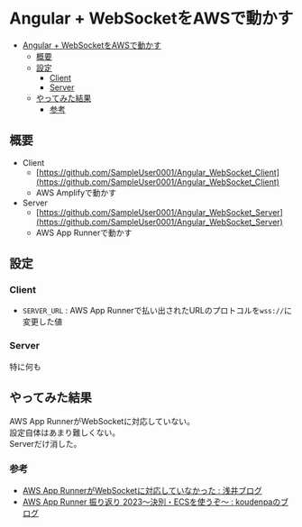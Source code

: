 # Angular + WebSocketをAWSで動かす

- [Angular + WebSocketをAWSで動かす](#angular--websocketをawsで動かす)
  - [概要](#概要)
  - [設定](#設定)
    - [Client](#client)
    - [Server](#server)
  - [やってみた結果](#やってみた結果)
    - [参考](#参考)

## 概要

- Client
    - [https://github.com/SampleUser0001/Angular_WebSocket_Client](https://github.com/SampleUser0001/Angular_WebSocket_Client)
    - AWS Amplifyで動かす
- Server
    - [https://github.com/SampleUser0001/Angular_WebSocket_Server](https://github.com/SampleUser0001/Angular_WebSocket_Server)
    - AWS App Runnerで動かす

## 設定

### Client

- `SERVER_URL` : AWS App Runnerで払い出されたURLのプロトコルを`wss://`に変更した値

### Server

特に何も

## やってみた結果

AWS App RunnerがWebSocketに対応していない。  
設定自体はあまり難しくない。  
Serverだけ消した。

### 参考

- [AWS App RunnerがWebSocketに対応していなかった : 浅井ブログ](https://acai-blog.com/articles/16)
- [AWS App Runner 振り返り 2023～決別・ECSを使うぞ～ : koudenpaのブログ](https://koudenpa.hatenablog.com/entry/2023/12/04/000000)